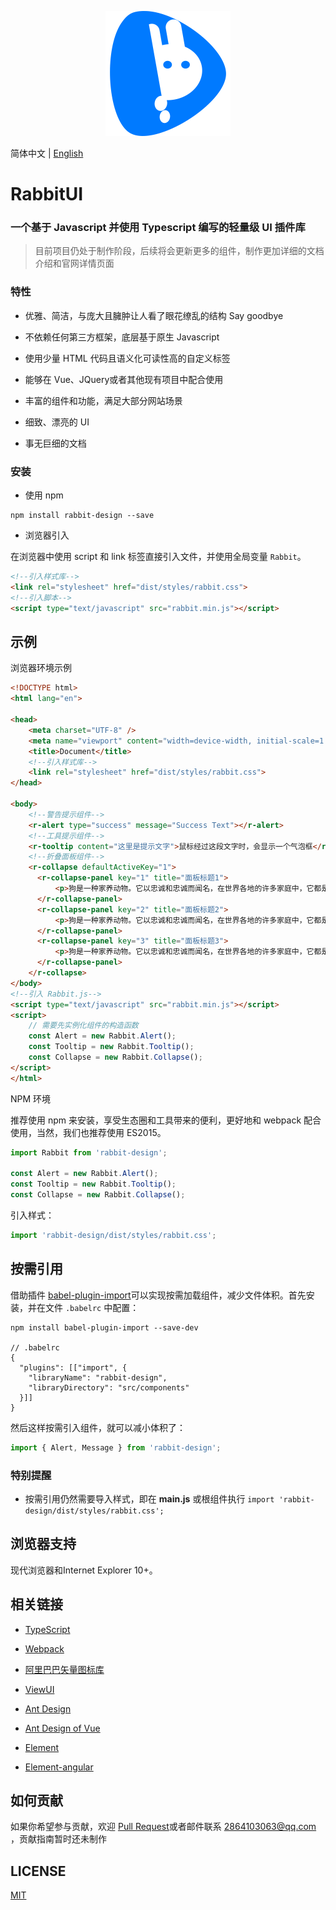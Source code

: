 <p align="center">
    <a href="https://github.com/niu-grandpa/rabbit-ui">
        <img width="200" src="./assets/logo.svg">
    </a>
</p>

简体中文 | [English](./README.en-US.md)

<h1>
RabbitUI
    <h3>一个基于 Javascript 并使用 Typescript 编写的轻量级 UI 插件库</h3>
</h1>

> 目前项目仍处于制作阶段，后续将会更新更多的组件，制作更加详细的文档介绍和官网详情页面

### 特性

- 优雅、简洁，与庞大且臃肿让人看了眼花缭乱的结构 Say goodbye

- 不依赖任何第三方框架，底层基于原生 Javascript

- 使用少量 HTML 代码且语义化可读性高的自定义标签

- 能够在 Vue、JQuery或者其他现有项目中配合使用

- 丰富的组件和功能，满足大部分网站场景

- 细致、漂亮的 UI

- 事无巨细的文档

### 安装

- 使用 npm

```text
npm install rabbit-design --save
```

- 浏览器引入

在浏览器中使用 script 和 link 标签直接引入文件，并使用全局变量 `Rabbit`。

```html
<!--引入样式库-->
<link rel="stylesheet" href="dist/styles/rabbit.css">
<!--引入脚本-->
<script type="text/javascript" src="rabbit.min.js"></script>
```

## 示例

浏览器环境示例

```html
<!DOCTYPE html>
<html lang="en">

<head>
    <meta charset="UTF-8" />
    <meta name="viewport" content="width=device-width, initial-scale=1.0" />
    <title>Document</title>
    <!--引入样式库-->
    <link rel="stylesheet" href="dist/styles/rabbit.css">
</head>
    
<body>
    <!--警告提示组件-->
    <r-alert type="success" message="Success Text"></r-alert>
    <!--工具提示组件-->
    <r-tooltip content="这里是提示文字">鼠标经过这段文字时，会显示一个气泡框</r-tooltip>
    <!--折叠面板组件-->
    <r-collapse defaultActiveKey="1">
      <r-collapse-panel key="1" title="面板标题1">
          <p>狗是一种家养动物。它以忠诚和忠诚而闻名，在世界各地的许多家庭中，它都是受欢迎的客人。</p>
      </r-collapse-panel>
      <r-collapse-panel key="2" title="面板标题2">
          <p>狗是一种家养动物。它以忠诚和忠诚而闻名，在世界各地的许多家庭中，它都是受欢迎的客人。</p>
      </r-collapse-panel>
      <r-collapse-panel key="3" title="面板标题3">
          <p>狗是一种家养动物。它以忠诚和忠诚而闻名，在世界各地的许多家庭中，它都是受欢迎的客人。</p>
      </r-collapse-panel>
    </r-collapse>
</body>
<!--引入 Rabbit.js-->
<script type="text/javascript" src="rabbit.min.js"></script>
<script>
    // 需要先实例化组件的构造函数
    const Alert = new Rabbit.Alert();   
    const Tooltip = new Rabbit.Tooltip();  
    const Collapse = new Rabbit.Collapse();  
</script>
</html>
```

NPM 环境

推荐使用 npm 来安装，享受生态圈和工具带来的便利，更好地和 webpack 配合使用，当然，我们也推荐使用 ES2015。

```js
import Rabbit from 'rabbit-design';

const Alert = new Rabbit.Alert();   
const Tooltip = new Rabbit.Tooltip();
const Collapse = new Rabbit.Collapse();  
```

引入样式：

```js
import 'rabbit-design/dist/styles/rabbit.css';
```

## 按需引用

 借助插件 [babel-plugin-import](https://github.com/ant-design/babel-plugin-import)可以实现按需加载组件，减少文件体积。首先安装，并在文件 `.babelrc` 中配置：

```text
npm install babel-plugin-import --save-dev

// .babelrc
{
  "plugins": [["import", {
    "libraryName": "rabbit-design",
    "libraryDirectory": "src/components"
  }]]
}
```

然后这样按需引入组件，就可以减小体积了：

```js
import { Alert, Message } from 'rabbit-design';
```

### 特别提醒

- 按需引用仍然需要导入样式，即在 **main.js** 或根组件执行 `import 'rabbit-design/dist/styles/rabbit.css';`

## 浏览器支持

现代浏览器和Internet Explorer 10+。

## 相关链接

- [TypeScript](https://www.tslang.cn/)

- [Webpack](http://webpack.github.io/)
- [阿里巴巴矢量图标库](https://www.iconfont.cn/)
- [ViewUI](https://www.iviewui.com/)
- [Ant Design](https://ant.design/index-cn)

- [Ant Design of Vue](https://2x.antdv.com/docs/vue/introduce-cn/)
- [Element](https://element.eleme.cn/)
- [Element-angular](https://element-angular.faas.ele.me/guide/install)

## 如何贡献

如果你希望参与贡献，欢迎 [Pull Request](https://github.com/vueComponent/ant-design-vue/pulls)或者邮件联系 2864103063@qq.com ，贡献指南暂时还未制作

## LICENSE

[MIT](https://github.com/niu-grandpa/RabbitUI/blob/master/LICENSE)